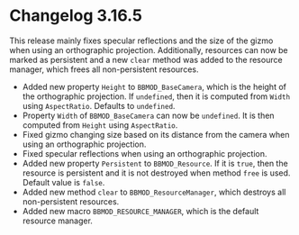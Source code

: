 # Changelog 3.16.5
This release mainly fixes specular reflections and the size of the gizmo when using an orthographic projection. Additionally, resources can now be marked as persistent and a new `clear` method was added to the resource manager, which frees all non-persistent resources.

* Added new property `Height` to `BBMOD_BaseCamera`, which is the height of the orthographic projection. If `undefined`, then it is computed from `Width` using `AspectRatio`. Defaults to `undefined`.
* Property `Width` of `BBMOD_BaseCamera` can now be `undefined`. It is then computed from `Height` using `AspectRatio`.
* Fixed gizmo changing size based on its distance from the camera when using an orthographic projection.
* Fixed specular reflections when using an orthographic projection.
* Added new property `Persistent` to `BBMOD_Resource`. If it is `true`, then the resource is persistent and it is not destroyed when method `free` is used. Default value is `false`.
* Added new method `clear` to `BBMOD_ResourceManager`, which destroys all non-persistent resources.
* Added new macro `BBMOD_RESOURCE_MANAGER`, which is the default resource manager.
